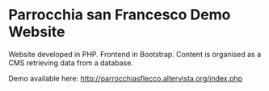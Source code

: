 # Parrocchia san Francesco Demo Website #
Website developed in PHP. Frontend in Bootstrap. Content is organised as a CMS retrieving data from a database.

Demo available here: http://parrocchiasflecco.altervista.org/index.php
